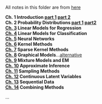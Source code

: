 All notes in this folder are from [here](http://bin.t.u-tokyo.ac.jp/prml2009/)

**Ch. 1 Introduction [part 1](https://github.com/kyeokabe/notes/blob/master/PRML/files-JPN/PRML_Ch1_part1.pdf) [part 2](https://github.com/kyeokabe/notes/blob/master/PRML/files-JPN/PRML_Ch1_part2.pdf)**   
**Ch. 2 Probability Distributions [part 1](https://github.com/kyeokabe/notes/blob/master/PRML/files-JPN/PRML_Ch2_part1.pdf) [part2](https://github.com/kyeokabe/notes/blob/master/PRML/files-JPN/PRML_Ch2_part2.pdf)**     
**[Ch. 3](https://github.com/kyeokabe/notes/blob/master/PRML/files-JPN/PRML_Ch3.pdf) Linear Models for Regression**    
**[Ch. 4](https://github.com/kyeokabe/notes/blob/master/PRML/files-JPN/PRML_Ch4.pdf) Linear Models for Classification**  
**[Ch. 5](https://github.com/kyeokabe/notes/blob/master/PRML/files-JPN/PRML_Ch5.pdf) Neural Networks**  
**[Ch. 6](https://github.com/kyeokabe/notes/blob/master/PRML/files-JPN/PRML_Ch6.pdf) Kernel Methods**  
**[Ch. 7](https://github.com/kyeokabe/notes/blob/master/PRML/files-JPN/PRML_Ch7.pdf) Sparse Kernel Methods**  
**[Ch. 8](https://github.com/kyeokabe/notes/blob/master/PRML/files-JPN/PRML_Ch8.pdf) Graphical Models**...[alternative](http://www.slideshare.net/takafumisakakibara75/slide-44207685?qid=b2319ce4-1396-434b-83d6-9681c9715a2f&v=&b=&from_search=5)  
**[Ch. 9](https://github.com/kyeokabe/notes/blob/master/PRML/files-JPN/PRML_Ch9.pdf) Mixture Models and EM**  
**[Ch. 10](https://github.com/kyeokabe/notes/blob/master/PRML/files-JPN/PRML_Ch10.pdf) Approximate Inference**  
**[Ch. 11](https://github.com/kyeokabe/notes/blob/master/PRML/files-JPN/PRML_Ch11.pdf) Sampling Methods**  
**[Ch. 12](https://github.com/kyeokabe/notes/blob/master/PRML/files-JPN/PRML_Ch12.pdf) Continuous Latent Variables**  
**[Ch. 13](https://github.com/kyeokabe/notes/blob/master/PRML/files-JPN/PRML_Ch13.pdf) Sequential Data**  
**[Ch. 14](https://github.com/kyeokabe/notes/blob/master/PRML/files-JPN/PRML_Ch14.pdf) Combining Methods**  

... 
